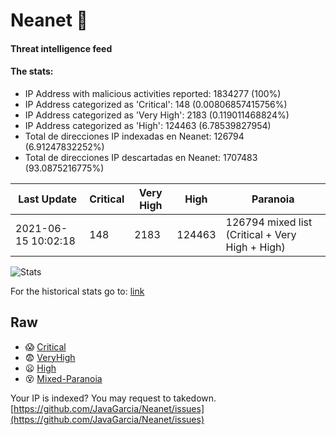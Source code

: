 # Neanet :hocho:
#### Threat intelligence feed
#### The stats:

- IP Address with malicious activities reported: 1834277 (100%)
- IP Address categorized as 'Critical':  148 (0.00806857415756%)
- IP Address categorized as 'Very High':  2183 (0.119011468824%)
- IP Address categorized as 'High':  124463 (6.78539827954)
- Total de direcciones IP indexadas en Neanet:  126794 (6.91247832252%)
- Total de direcciones IP descartadas en Neanet:  1707483 (93.0875216775%)

| Last Update | Critical | Very High | High | Paranoia |
| --- | --- | --- | --- | --- |
| 2021-06-15 10:02:18 | 148 | 2183 | 124463 | 126794 mixed list (Critical + Very High + High)|

![Stats](https://docs.google.com/spreadsheets/d/e/2PACX-1vSnaNMIXVabIpDJjufMlzH7poXnshF3mgd8Is1g9ytUEzVsP5my4Trn8f-xkoLLQ38xpL3HtmUexLo6/pubchart?oid=501124687&format=image)

For the historical stats go to: [link](/stats.csv)
## Raw
- :scream: [Critical](https://raw.githubusercontent.com/JavaGarcia/Neanet/master/blacklists/neanet_critical.txt)
- :fearful: [VeryHigh](https://raw.githubusercontent.com/JavaGarcia/Neanet/master/blacklists/neanet_veryHigh.txtt)
- :frowning: [High](https://raw.githubusercontent.com/JavaGarcia/Neanet/master/blacklists/neanet_high.txt)
- :dizzy_face: [Mixed-Paranoia](https://raw.githubusercontent.com/JavaGarcia/Neanet/master/blacklists/neanet_all.txt)


Your IP is indexed? You may request to takedown. [https://github.com/JavaGarcia/Neanet/issues](https://github.com/JavaGarcia/Neanet/issues)























































































































































































































































































































































































































































































































































































































































































































































































































































































































































































































































































































































































































































































































































































































































































































































































































































































































































































































































































































































































































































































































































































































































































































































































































































































































































































































































































































































































































































































































































































































































































































































































































































































































































































































































































































































































































































































































































































































































































































































































































































































































































































































































































































































































































































































































































































































































































































































































































































































































































































































































































































































































































































































































































































































































































































































































































































































































































































































































































































































































































































































































































































































































































































































































































































































































































































































































































































































































































































































































































































































































































































































































































